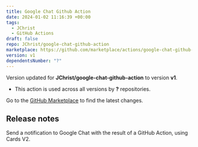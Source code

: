 ```yaml
---
title: Google Chat Github Action
date: 2024-01-02 11:16:39 +00:00
tags:
  - JChrist
  - GitHub Actions
draft: false
repo: JChrist/google-chat-github-action
marketplace: https://github.com/marketplace/actions/google-chat-github-action
version: v1
dependentsNumber: "?"
---
```



Version updated for **JChrist/google-chat-github-action** to version **v1**.
- This action is used across all versions by **?** repositories.

Go to the [GitHub Marketplace](https://github.com/marketplace/actions/google-chat-github-action) to find the latest changes.

## Release notes

Send a notification to Google Chat with the result of a GitHub Action, using Cards V2.
